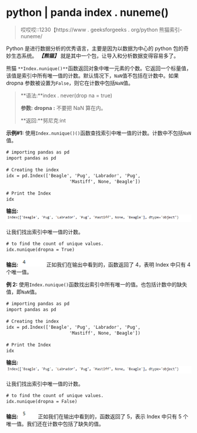 # python | panda index . nuneme()

> 哎哎哎::1230【https://www . geeksforgeeks . org/python 熊猫索引-nuneme/

Python 是进行数据分析的优秀语言，主要是因为以数据为中心的 python 包的奇妙生态系统。 ***【熊猫】*** 就是其中一个包，让导入和分析数据变得容易多了。

熊猫 `**Index.nunique()**`函数返回对象中唯一元素的个数。它返回一个标量值，该值是索引中所有唯一值的计数。默认情况下，`NaN`值不包括在计数中。如果 dropna 参数被设置为`False`，则它在计数中包括`NaN`值。

> **语法:**index . never(drop na = true)
> 
> **参数:**
> **dropna :** 不要把 NaN 算在内。
> 
> **返回:**努尼克:int

**示例#1:** 使用`Index.nunique()()`函数查找索引中唯一值的计数。计数中不包括`NaN`值。

```
# importing pandas as pd
import pandas as pd

# Creating the index
idx = pd.Index(['Beagle', 'Pug', 'Labrador', 'Pug',
                        'Mastiff', None, 'Beagle'])

# Print the Index
idx
```

**输出:**
![](img/d22dd1c64903fcf159a69225e8e1f7c9.png)

让我们找出索引中唯一值的计数。

```
# to find the count of unique values.
idx.nunique(dropna = True)
```

**输出:**
![](img/222a5346c7f24d3ef7f61f97c61066d7.png)
正如我们在输出中看到的，函数返回了 4，表明 Index 中只有 4 个唯一值。

**例 2:** 使用`Index.nunique()`函数找出索引中所有唯一的值。也包括计数中的缺失值，即`NaN`值。

```
# importing pandas as pd
import pandas as pd

# Creating the index
idx = pd.Index(['Beagle', 'Pug', 'Labrador', 'Pug',
                        'Mastiff', None, 'Beagle'])

# Print the Index
idx
```

**输出:**
![](img/d22dd1c64903fcf159a69225e8e1f7c9.png)

让我们找出索引中唯一值的计数。

```
# to find the count of unique values.
idx.nunique(dropna = False)
```

**输出:**
![](img/65366cbc9959ce0eac1e5c0b72cf9427.png)
正如我们在输出中看到的，函数返回了 5，表示 Index 中只有 5 个唯一值。我们还在计数中包括了缺失的值。